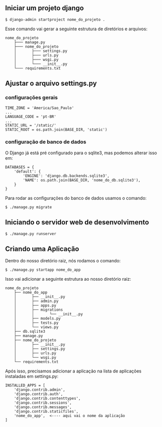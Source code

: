 ## Iniciar um projeto django

    $ django-admin startproject nome_do_projeto .  

Esse comando vai gerar a seguinte estrutura de diretórios e arquivos:  

    nome_do_projeto  
        ├─── manage.py  
        ├─── nome_do_projeto  
        │       ├─── settings.py  
        │       ├─── urls.py  
        │       ├─── wsgi.py  
        │       └─── __init__.py  
        └─── requirements.txt  


## Ajustar o arquivo settings.py  

### configurações gerais

    TIME_ZONE = 'America/Sao_Paulo'  
    ...  
    LANGUAGE_CODE = 'pt-BR'
    ...  
    STATIC_URL = '/static/'  
    STATIC_ROOT = os.path.join(BASE_DIR, 'static')   

### configuração de banco de dados  

O Django já está pré configurado para o sqlite3, mas podemos alterar isso em:

    DATABASES = {  
        'default': {  
            'ENGINE': 'django.db.backends.sqlite3',  
            'NAME': os.path.join(BASE_DIR, 'nome_do_db.sqlite3'),  
        }  
    }  

Para rodar as configurações do banco de dados usamos o comando:

    $ ./manage.py migrate


## Iniciando o servidor web de desenvolvimento 

    $ ./manage.py runserver


## Criando uma Aplicação

Dentro do nosso diretório raiz, nós rodamos o comando:  

    $ ./manage.py startapp nome_do_app  

Isso vai adicionar a seguinte estrutura ao nosso diretório raiz:  

    nome_do_projeto
        ├── nome_do_app
        │       ├── __init__.py
        │       ├── admin.py
        │       ├── apps.py
        │       ├── migrations
        │       │       └── __init__.py
        │       ├── models.py
        │       ├── tests.py
        │       └── views.py
        ├── db.sqlite3
        ├── manage.py
        ├── nome_do_projeto
        │       ├── __init__.py
        │       ├── settings.py
        │       ├── urls.py
        │       └── wsgi.py
        └── requirements.txt

Após isso, precisamos adicionar a aplicação na lista de aplicações instaladas em settings.py:

    INSTALLED_APPS = [
        'django.contrib.admin',
        'django.contrib.auth',
        'django.contrib.contenttypes',
        'django.contrib.sessions',
        'django.contrib.messages',
        'django.contrib.staticfiles',
        'nome_do_app',  <---- aqui vai o nome da aplicação
    ]
